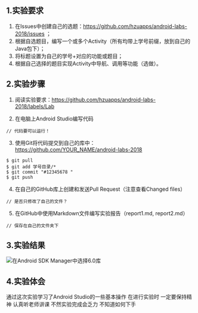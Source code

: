 ## 1.实验要求
 
 
 1. 在Issues中创建自己的选题：https://github.com/hzuapps/android-labs-2018/issues ；
 2. 根据自选题目，编写一个或多个Activity（所有均带上学号前缀，放到自己的Java包下）；
 3. 将标题设置为自己的学号+对应的功能或题目；
 4. 根据自己选择的题目实现Activity中导航、调用等功能（选做）。
 
 
 ## 2.实验步骤
 
 1. 阅读实验要求：https://github.com/hzuapps/android-labs-2018/labels/Lab   
 
 2. 在电脑上Android Studio编写代码  
 
 ```   
 // 代码要可以运行！
 ```   
 
 3. 使用Git将代码提交到自己的库中：https://github.com/YOUR_NAME/android-labs-2018   
 ```  
 $ git pull
 $ git add 学号目录/*
 $ git commit "#12345678 "
 $ git push
 ```  
 
 4. 在自己的GitHub库上创建和发送Pull Request（注意查看Changed files）  
 ```  
 // 是否只修改了自己的文件？
 ```  
 
 5. 在GitHub中使用Markdown文件编写实验报告（report1.md, report2.md）  
 ```  
 // 保存在自己的文件夹下
 ```  
 ## 3.实验结果
 ![在Android SDK Manager中选择6.0库](https://github.com/Beinglzb/android-labs-2018/blob/master/soft1614080902404/%E5%AE%9E%E9%AA%8C%E4%BA%8C.PNG)
 ## 4.实验体会
 
 通过这次实验学习了Android Studio的一些基本操作
 在进行实验时 一定要保持精神 认真听老师讲课 不然实验完成会乏力 不知道如何下手
